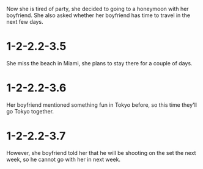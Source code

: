 Now she is tired of party, she decided to going to a honeymoon with her boyfriend. She also asked whether her boyfriend has time to travel in the next few days.

# 1-2-2.2-3.5
She miss the beach in Miami, she plans to stay there for a couple of days.

# 1-2-2.2-3.6
Her boyfriend mentioned something fun in Tokyo before, so this time they'll go Tokyo together.

# 1-2-2.2-3.7
However, she boyfriend told her that he will be shooting on the set the next week, so he cannot go with her in next week. 
